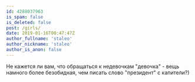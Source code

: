 ```yaml
---
id: 4288037963
is_spam: false
is_deleted: false
post: /girls/
date: 2019-01-16T00:47:47Z
author_fullname: 'staleo'
author_nickname: 'staleo'
author_is_anon: false
---
```


<p>Не кажется ли вам, что обращаться к недевочкам "девочка" - вещь намного более безобидная, чем писать слово "президент" с капители?)</p>
